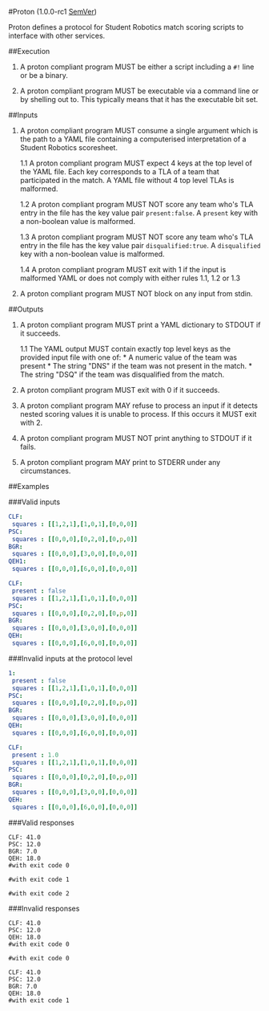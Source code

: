 #Proton (1.0.0-rc1 [SemVer](http://semver.org/))

Proton defines a protocol for Student Robotics match scoring scripts to
interface with other services.

##Execution

1. A proton compliant program MUST be either a script including a `#!` line
   or be a binary.

2. A proton compliant program MUST be executable via a command line or by
   shelling out to. This typically means that it has the executable bit set.

##Inputs

1. A proton compliant program MUST consume a single argument which is the
   path to a YAML file containing a computerised interpretation of a Student
   Robotics scoresheet.

    1.1 A proton compliant program MUST expect 4 keys at the top level of the
        YAML file. Each key corresponds to a TLA of a team that participated in the
        match. A YAML file without 4 top level TLAs is malformed.

    1.2 A proton compliant program MUST NOT score any team who's TLA entry in
        the file has the key value pair `present:false`.
        A `present` key with a non-boolean value is malformed.

    1.3 A proton compliant program MUST NOT score any team who's TLA entry in
        the file has the key value pair `disqualified:true`.
        A `disqualified` key with a non-boolean value is malformed.

    1.4 A proton compliant program MUST exit with 1 if the input is malformed
        YAML or does not comply with either rules 1.1, 1.2 or 1.3

2. A proton compliant program MUST NOT block on any input from stdin.

##Outputs

1. A proton compliant program MUST print a YAML dictionary to STDOUT if it
   succeeds.

    1.1 The YAML output MUST contain exactly top level keys as the provided
        input file with one of:
        * A numeric value of the team was present
        * The string "DNS" if the team was not present in the match.
        * The string "DSQ" if the team was disqualified from the match.

2. A proton compliant program MUST exit with 0 if it succeeds.

3. A proton compliant program MAY refuse to process an input if it detects
   nested scoring values it is unable to process. If this occurs it MUST
   exit with 2.

4. A proton compliant program MUST NOT print anything to STDOUT if it fails.

5. A proton compliant program MAY print to STDERR under any circumstances.


##Examples

###Valid inputs

```yaml
CLF:
 squares : [[1,2,1],[1,0,1],[0,0,0]]
PSC:
 squares : [[0,0,0],[0,2,0],[0,p,0]]
BGR:
 squares : [[0,0,0],[3,0,0],[0,0,0]]
QEH1:
 squares : [[0,0,0],[6,0,0],[0,0,0]]
```

```yaml
CLF:
 present : false
 squares : [[1,2,1],[1,0,1],[0,0,0]]
PSC:
 squares : [[0,0,0],[0,2,0],[0,p,0]]
BGR:
 squares : [[0,0,0],[3,0,0],[0,0,0]]
QEH:
 squares : [[0,0,0],[6,0,0],[0,0,0]]
```

###Invalid inputs at the protocol level

```yaml
1:
 present : false
 squares : [[1,2,1],[1,0,1],[0,0,0]]
PSC:
 squares : [[0,0,0],[0,2,0],[0,p,0]]
BGR:
 squares : [[0,0,0],[3,0,0],[0,0,0]]
QEH:
 squares : [[0,0,0],[6,0,0],[0,0,0]]
```

```yaml
CLF:
 present : 1.0
 squares : [[1,2,1],[1,0,1],[0,0,0]]
PSC:
 squares : [[0,0,0],[0,2,0],[0,p,0]]
BGR:
 squares : [[0,0,0],[3,0,0],[0,0,0]]
QEH:
 squares : [[0,0,0],[6,0,0],[0,0,0]]
```

###Valid responses

```
CLF: 41.0
PSC: 12.0
BGR: 7.0
QEH: 18.0
#with exit code 0
```

```
#with exit code 1
```

```
#with exit code 2
```

###Invalid responses

```
CLF: 41.0
PSC: 12.0
QEH: 18.0
#with exit code 0
```

```
#with exit code 0
```

```
CLF: 41.0
PSC: 12.0
BGR: 7.0
QEH: 18.0
#with exit code 1
```
